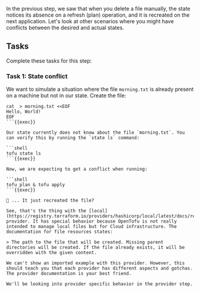 In the previous step, we saw that when you delete a file manually, the state notices its absence on a refresh (plan) operation, and it is recreated on the next application. Let's look at other scenarios where you might have conflicts between the desired and actual states. 

## Tasks

Complete these tasks for this step:

### Task 1: State conflict

We want to simulate a situation where the file `morning.txt` is already present on a machine but not in our state. Create the file:

```shell
cat  > morning.txt <<EOF
Hello, World!
EOF
```{{exec}}

Our state currently does not know about the file `morning.txt`. You can verify this by running the `state ls` command:

```shell
tofu state ls
```{{exec}}

Now, we are expecting to get a conflict when running:

```shell
tofu plan & tofu apply
```{{exec}}

🤔 ... It just recreated the file?

See, that's the thing with the [local](https://registry.terraform.io/providers/hashicorp/local/latest/docs/resources/sensitive_file) provider. It has special behavior because OpenTofu is not really intended to manage local files but for Cloud infrastructure. The documentation for file resources states:

> The path to the file that will be created. Missing parent directories will be created. If the file already exists, it will be overridden with the given content.

We can't show an imported example with this provider. However, this should teach you that each provider has different aspects and gotchas. The provider documentation is your best friend. 

We'll be looking into provider specific behavior in the provider step.
